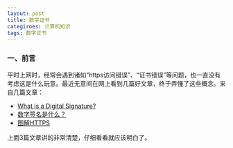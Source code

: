 ```yaml
---
layout: post
title: 数字证书
categiroes: 计算机知识
tags: 数字证书
---
```


### 一、前言

平时上网时，经常会遇到诸如“https访问错误”、“证书错误”等问题，也一直没有考虑这是什么玩意。最近无意间在网上看到几篇好文章，终于弄懂了这些概念。来自几篇文章：

* [What is a Digital Signature?](http://www.youdzone.com/signature.html)
* [数字签名是什么？](http://www.ruanyifeng.com/blog/2011/08/what_is_a_digital_signature.html)
* [图解HTTPS](http://limboy.me/tech/2011/02/19/https-workflow.html)

上面3篇文章讲的非常清楚，仔细看看就应该明白了。

